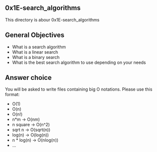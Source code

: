 ## 0x1E-search_algorithms

This directory is abour 0x1E-search_algorithms

## General Objectives
* What is a search algorithm
* What is a linear search
* What is a binary search
* What is the best search algorithm to use depending on your needs

## Answer choice
You will be asked to write files containing big O notations. Please use this format:
* O(1)
* O(n)
* O(n!)
* n*m -> O(nm)
* n square -> O(n^2)
* sqrt n -> O(sqrt(n))
* log(n) -> O(log(n))
* n * log(n) -> O(nlog(n))
* ...
